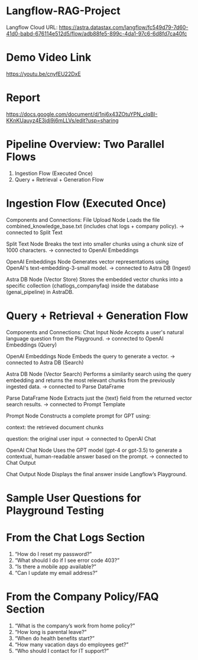 # Langflow-RAG-Project
Langflow Cloud URL: https://astra.datastax.com/langflow/fc549d79-7d60-41d0-babd-676114e512d5/flow/adb88fe5-899c-4da1-97c6-6d8fd7ca40fc
# Demo Video Link
https://youtu.be/cnyfEU22DxE

# Report 
https://docs.google.com/document/d/1nj6x43ZOtuYPN_clqBI-KKnKUauyz4E3jdj9j6mLLVs/edit?usp=sharing



# Pipeline Overview: Two Parallel Flows
1. Ingestion Flow (Executed Once)
2. Query + Retrieval + Generation Flow
   

# Ingestion Flow (Executed Once)
Components and Connections:
File Upload Node
Loads the file combined_knowledge_base.txt (includes chat logs + company policy). → connected to Split Text

Split Text Node
Breaks the text into smaller chunks using a chunk size of 1000 characters.
→ connected to OpenAI Embeddings

OpenAI Embeddings Node
Generates vector representations using OpenAI's text-embedding-3-small model.
→ connected to Astra DB (Ingest)

Astra DB Node (Vector Store)
Stores the embedded vector chunks into a specific collection (chatlogs_companyfaq) inside the database (genai_pipeline) in AstraDB.



# Query + Retrieval + Generation Flow
Components and Connections:
Chat Input Node
Accepts a user's natural language question from the Playground.
→ connected to OpenAI Embeddings (Query)

OpenAI Embeddings Node
Embeds the query to generate a vector.
→ connected to Astra DB (Search)

Astra DB Node (Vector Search)
Performs a similarity search using the query embedding and returns the most relevant chunks from the previously ingested data.
→ connected to Parse DataFrame

Parse DataFrame Node
Extracts just the {text} field from the returned vector search results.
→ connected to Prompt Template

Prompt Node
Constructs a complete prompt for GPT using:

context: the retrieved document chunks

question: the original user input
→ connected to OpenAI Chat

OpenAI Chat Node
Uses the GPT model (gpt-4 or gpt-3.5) to generate a contextual, human-readable answer based on the prompt.
→ connected to Chat Output

Chat Output Node
Displays the final answer inside Langflow’s Playground.

# Sample User Questions for Playground Testing

# From the Chat Logs Section

1. “How do I reset my password?”
2. “What should I do if I see error code 403?”
3. “Is there a mobile app available?”
4. “Can I update my email address?”

# From the Company Policy/FAQ Section

1. “What is the company’s work from home policy?”
2. “How long is parental leave?”
3. “When do health benefits start?”
4. “How many vacation days do employees get?”
5. “Who should I contact for IT support?”



